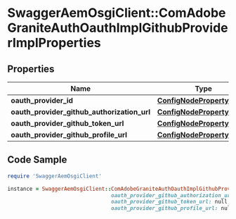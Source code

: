 # SwaggerAemOsgiClient::ComAdobeGraniteAuthOauthImplGithubProviderImplProperties

## Properties

Name | Type | Description | Notes
------------ | ------------- | ------------- | -------------
**oauth_provider_id** | [**ConfigNodePropertyString**](ConfigNodePropertyString.md) |  | [optional] 
**oauth_provider_github_authorization_url** | [**ConfigNodePropertyString**](ConfigNodePropertyString.md) |  | [optional] 
**oauth_provider_github_token_url** | [**ConfigNodePropertyString**](ConfigNodePropertyString.md) |  | [optional] 
**oauth_provider_github_profile_url** | [**ConfigNodePropertyString**](ConfigNodePropertyString.md) |  | [optional] 

## Code Sample

```ruby
require 'SwaggerAemOsgiClient'

instance = SwaggerAemOsgiClient::ComAdobeGraniteAuthOauthImplGithubProviderImplProperties.new(oauth_provider_id: null,
                                 oauth_provider_github_authorization_url: null,
                                 oauth_provider_github_token_url: null,
                                 oauth_provider_github_profile_url: null)
```


